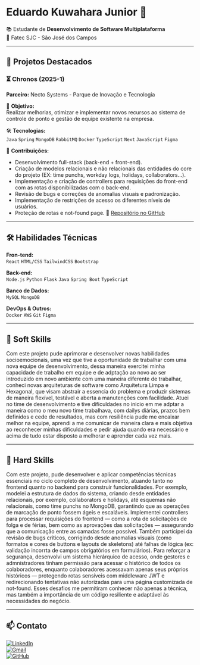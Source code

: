 # Eduardo Kuwahara Junior 👋

📚 Estudante de **Desenvolvimento de Software Multiplataforma**  
📍 Fatec SJC - São José dos Campos  

---

## 🚀 Projetos Destacados

### ⏳ Chronos (2025-1)  
**Parceiro:** Necto Systems - Parque de Inovação e Tecnologia 

📌 **Objetivo:**  
Realizar melhorias, otimizar e implementar novos recursos ao sistema de controle de ponto e gestão de equipe existente na empresa. 

🛠 **Tecnologias:**  
`Java` `Spring` `MongoDB` `RabbitMQ` `Docker` `TypeScript` `Next` `JavaScript` `Figma`

🎯 **Contribuições:**  
- Desenvolvimento full-stack (back-end + front-end).
- Criação de modelos relacionais e não relacionais das entidades do core do projeto (EX: time punchs, workday logs, holidays, collaborators...).  
- Implementação e criação de controllers para requisições do front-end com as rotas disponibilizadas com o back-end.
- Revisão de bugs e correções de anomalias visuais e padronização.
- Implementação de restrições de acesso os diferentes níveis de usuários.
- Proteção de rotas e not-found page.
🔗 [Repositório no GitHub](https://github.com/CtrI-Alt-Del/chronos.git)

---

## 🛠 Habilidades Técnicas

**Fron-tend:**  
`React` `HTML/CSS` `TailwindCSS` `Bootstrap`

**Back-end:**  
`Node.js` `Python` `Flask` `Java` `Spring Boot` `TypeScript`

**Banco de Dados:**  
`MySQL` `MongoDB`

**DevOps & Outros:**  
`Docker` `AWS` `Git` `Figma`

---

## 🌟 Soft Skills

Com este projeto pude aprimorar e desenvolver novas habilidades socioemocionais, uma vez que tive a oportunidade de trabalhar com uma nova equipe de desenvolvimento, dessa maneira exercitei minha capacidade
de trabalho em equipe e de adptação ao novo ao ser introduzido em novo ambiente com uma maneira diferente de trabalhar, conheci novas arquiteturas de software como Arquitetura Limpa e Hexagonal, que visam abstrair a essencia do problema e produzir sistemas de maneira flexível, testável e aberta a manutenções com facilidade. Atuei no time de desenvolvimento e tive dificuldades no inicio em me adptar a maneira como o meu novo time trabalhava, com dailys diárias, prazos bem definidos e cede de resultados, mas com resiliência pude me encaixar melhor na equipe, aprendi a me comunicar de maneira clara e mais objetiva ao reconhecer minhas dificuldades e pedir ajuda quando era necessário e acima de tudo estar disposto a melhorar e aprender cada vez mais.

---

## 🚧 Hard Skills

Com este projeto, pude desenvolver e aplicar competências técnicas essenciais no ciclo completo de desenvolvimento, atuando tanto no frontend quanto no backend para construir funcionalidades. Por exemplo, modelei a estrutura de dados do sistema, criando desde entidades relacionais, por exemplo, collaborators e holidays, até esquemas não relacionais, como time punchs no MongoDB, garantindo que as operações de marcação de ponto fossem ágeis e escaláveis. Implementei controllers para processar requisições do frontend — como a rota de solicitações de folga e de férias, bem como as aprovações das solicitações — assegurando que a comunicação entre as camadas fosse possível.
Também participei da revisão de bugs críticos, corrigindo desde anomalias visuais (como formatos e cores de buttons e layouts de skeletons) até falhas de lógica (ex: validação incorrta de campos obrigatórios em formulários). Para reforçar a segurança, desenvolvi um sistema hierárquico de acesso, onde gestores e admnistradores tinham permissão para acessar o histórico de todos os colaboradores, enquanto colaboradores acessavam apenas seus próprios históricos — protegendo rotas sensíveis com middleware JWT e redirecionando tentativas não autorizadas para uma página customizada de not-found. Esses desafios me permitiram conhecer não apenas a técnica, mas também a importância de um código resiliente e adaptável às necessidades do negócio.

---

## 📫 Contato

[![LinkedIn](https://img.shields.io/badge/LinkedIn-0077B5?style=for-the-badge&logo=linkedin&logoColor=white)](https://www.linkedin.com/in/eduardo-kuwahara-junior-3b2267303/)  
[![Gmail](https://img.shields.io/badge/Gmail-D14836?style=for-the-badge&logo=gmail&logoColor=white)](eduardokuwaharajr57@gmail.com)  
[![GitHub](https://img.shields.io/badge/GitHub-100000?style=for-the-badge&logo=github&logoColor=white)](https://github.com/EduardoKuwahara)  
